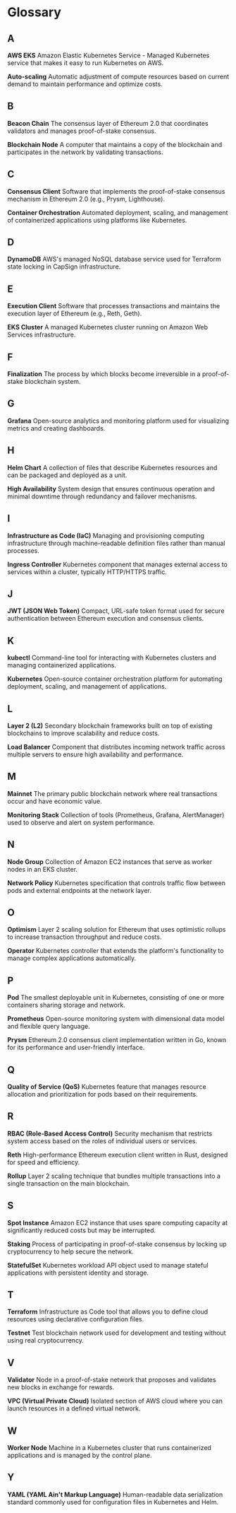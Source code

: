 # Glossary

## A

**AWS EKS**
Amazon Elastic Kubernetes Service - Managed Kubernetes service that makes it easy to run Kubernetes on AWS.

**Auto-scaling**
Automatic adjustment of compute resources based on current demand to maintain performance and optimize costs.

## B

**Beacon Chain**
The consensus layer of Ethereum 2.0 that coordinates validators and manages proof-of-stake consensus.

**Blockchain Node**
A computer that maintains a copy of the blockchain and participates in the network by validating transactions.

## C

**Consensus Client**
Software that implements the proof-of-stake consensus mechanism in Ethereum 2.0 (e.g., Prysm, Lighthouse).

**Container Orchestration**
Automated deployment, scaling, and management of containerized applications using platforms like Kubernetes.

## D

**DynamoDB**
AWS's managed NoSQL database service used for Terraform state locking in CapSign infrastructure.

## E

**Execution Client**
Software that processes transactions and maintains the execution layer of Ethereum (e.g., Reth, Geth).

**EKS Cluster**
A managed Kubernetes cluster running on Amazon Web Services infrastructure.

## F

**Finalization**
The process by which blocks become irreversible in a proof-of-stake blockchain system.

## G

**Grafana**
Open-source analytics and monitoring platform used for visualizing metrics and creating dashboards.

## H

**Helm Chart**
A collection of files that describe Kubernetes resources and can be packaged and deployed as a unit.

**High Availability**
System design that ensures continuous operation and minimal downtime through redundancy and failover mechanisms.

## I

**Infrastructure as Code (IaC)**
Managing and provisioning computing infrastructure through machine-readable definition files rather than manual processes.

**Ingress Controller**
Kubernetes component that manages external access to services within a cluster, typically HTTP/HTTPS traffic.

## J

**JWT (JSON Web Token)**
Compact, URL-safe token format used for secure authentication between Ethereum execution and consensus clients.

## K

**kubectl**
Command-line tool for interacting with Kubernetes clusters and managing containerized applications.

**Kubernetes**
Open-source container orchestration platform for automating deployment, scaling, and management of applications.

## L

**Layer 2 (L2)**
Secondary blockchain frameworks built on top of existing blockchains to improve scalability and reduce costs.

**Load Balancer**
Component that distributes incoming network traffic across multiple servers to ensure high availability and performance.

## M

**Mainnet**
The primary public blockchain network where real transactions occur and have economic value.

**Monitoring Stack**
Collection of tools (Prometheus, Grafana, AlertManager) used to observe and alert on system performance.

## N

**Node Group**
Collection of Amazon EC2 instances that serve as worker nodes in an EKS cluster.

**Network Policy**
Kubernetes specification that controls traffic flow between pods and external endpoints at the network layer.

## O

**Optimism**
Layer 2 scaling solution for Ethereum that uses optimistic rollups to increase transaction throughput and reduce costs.

**Operator**
Kubernetes controller that extends the platform's functionality to manage complex applications automatically.

## P

**Pod**
The smallest deployable unit in Kubernetes, consisting of one or more containers sharing storage and network.

**Prometheus**
Open-source monitoring system with dimensional data model and flexible query language.

**Prysm**
Ethereum 2.0 consensus client implementation written in Go, known for its performance and user-friendly interface.

## Q

**Quality of Service (QoS)**
Kubernetes feature that manages resource allocation and prioritization for pods based on their requirements.

## R

**RBAC (Role-Based Access Control)**
Security mechanism that restricts system access based on the roles of individual users or services.

**Reth**
High-performance Ethereum execution client written in Rust, designed for speed and efficiency.

**Rollup**
Layer 2 scaling technique that bundles multiple transactions into a single transaction on the main blockchain.

## S

**Spot Instance**
Amazon EC2 instance that uses spare computing capacity at significantly reduced costs but may be interrupted.

**Staking**
Process of participating in proof-of-stake consensus by locking up cryptocurrency to help secure the network.

**StatefulSet**
Kubernetes workload API object used to manage stateful applications with persistent identity and storage.

## T

**Terraform**
Infrastructure as Code tool that allows you to define cloud resources using declarative configuration files.

**Testnet**
Test blockchain network used for development and testing without using real cryptocurrency.

## V

**Validator**
Node in a proof-of-stake network that proposes and validates new blocks in exchange for rewards.

**VPC (Virtual Private Cloud)**
Isolated section of AWS cloud where you can launch resources in a defined virtual network.

## W

**Worker Node**
Machine in a Kubernetes cluster that runs containerized applications and is managed by the control plane.

## Y

**YAML (YAML Ain't Markup Language)**
Human-readable data serialization standard commonly used for configuration files in Kubernetes and Helm.

